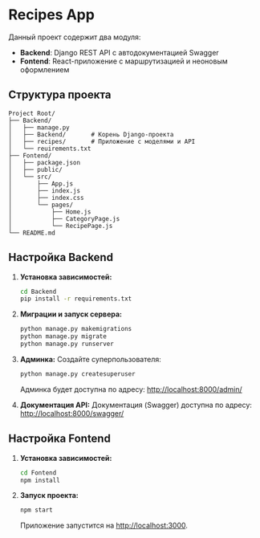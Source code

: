 # Recipes App

Данный проект содержит два модуля:
- **Backend**: Django REST API с автодокументацией Swagger
- **Fontend**: React-приложение с маршрутизацией и неоновым оформлением

## Структура проекта

```
Project Root/
├── Backend/
│   ├── manage.py
│   ├── Backend/       # Корень Django-проекта
│   ├── recipes/       # Приложение с моделями и API
│   └── reuirements.txt 
├── Fontend/
│   ├── package.json
│   ├── public/
│   └── src/
│       ├── App.js
│       ├── index.js
│       ├── index.css
│       └── pages/
│           ├── Home.js
│           ├── CategoryPage.js
│           └── RecipePage.js
└── README.md
```

## Настройка Backend

1. **Установка зависимостей:**
   ```bash
   cd Backend
   pip install -r requirements.txt
   ```

2. **Миграции и запуск сервера:**
   ```bash
   python manage.py makemigrations
   python manage.py migrate
   python manage.py runserver
   ```
4. **Админка:**
   Создайте суперпользователя:
   ```bash
   python manage.py createsuperuser
   ```
   Админка будет доступна по адресу: [http://localhost:8000/admin/](http://localhost:8000/admin/)

5. **Документация API:**
   Документация (Swagger) доступна по адресу: [http://localhost:8000/swagger/](http://localhost:8000/swagger/)

## Настройка Fontend

1. **Установка зависимостей:**
   ```bash
   cd Fontend
   npm install
   ```

2. **Запуск проекта:**
   ```bash
   npm start
   ```
   Приложение запустится на [http://localhost:3000](http://localhost:3000).

